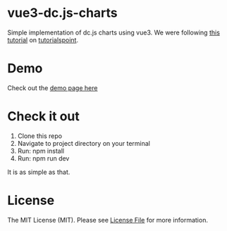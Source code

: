 # vue3-dc.js-charts
Simple implementation of dc.js charts using vue3. 
We were following [this tutorial](https://www.tutorialspoint.com/dcjs/index.htm) on [tutorialspoint](https://www.tutorialspoint.com/dcjs/index.htm).

# Demo
Check out the [demo page here](https://mohapinkepane.github.io/vue3-dc.js-charts)

# Check it out
1. Clone this repo
1. Navigate to project directory on your terminal
1. Run: npm install
1. Run: npm run dev

It is as simple as that.

# License
The MIT License (MIT). Please see [License File](./LICENCE) for more information.

